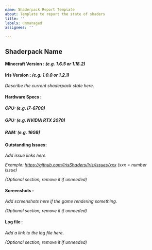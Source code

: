 ```yaml
---
name: Shaderpack Report Template
about: Template to report the state of shaders
title: ''
labels: unmanaged
assignees: ''

---
```


## Shaderpack Name

#### Minecraft Version : *(e.g. 1.6.5 or 1.18.2)*

#### Iris Version : *(e.g. 1.0.0 or 1.2.1)*

*Describe the current shaderpack state here.*

#### Hardware Specs : 

##### CPU: *(e.g. i7-6700)*
##### GPU: *(e.g. NVIDIA RTX 2070)*
##### RAM: *(e.g. 16GB)*

#### Outstanding Issues:

*Add issue links here.*

*Example: https://github.com/IrisShaders/Iris/issues/xxx (xxx = number issue)*

*(Optional section, remove it if unneeded)*

#### Screenshots :

*Add screenshots here if the game rendering something.*

*(Optional section, remove it if unneeded)*

#### Log file :

*Add a link to the log file here.*

*(Optional section, remove it if unneeded)*
